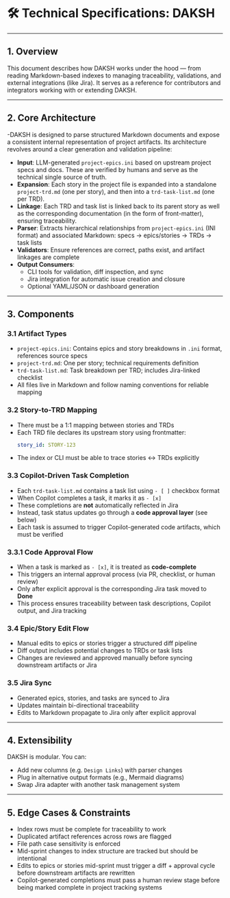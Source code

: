 # 🛠️ Technical Specifications: DAKSH

---

## 1. Overview

This document describes how DAKSH works under the hood — from reading Markdown-based indexes to managing traceability, validations, and external integrations (like Jira). It serves as a reference for contributors and integrators working with or extending DAKSH.

---

## 2. Core Architecture

-DAKSH is designed to parse structured Markdown documents and expose a consistent internal representation of project artifacts. Its architecture revolves around a clear generation and validation pipeline:

- **Input**: LLM-generated `project-epics.ini` based on upstream project specs and docs. These are verified by humans and serve as the technical single source of truth.
- **Expansion**: Each story in the project file is expanded into a standalone `project-trd.md` (one per story), and then into a `trd-task-list.md` (one per TRD).
- **Linkage**: Each TRD and task list is linked back to its parent story as well as the corresponding documentation (in the form of front-matter), ensuring traceability.
- **Parser**: Extracts hierarchical relationships from `project-epics.ini` (INI format) and associated Markdown: specs → epics/stories → TRDs → task lists
- **Validators**: Ensure references are correct, paths exist, and artifact linkages are complete
- **Output Consumers**:
  - CLI tools for validation, diff inspection, and sync
  - Jira integration for automatic issue creation and closure
  - Optional YAML/JSON or dashboard generation

---

## 3. Components

### 3.1 Artifact Types

- `project-epics.ini`: Contains epics and story breakdowns in `.ini` format, references source specs
- `project-trd.md`: One per story; technical requirements definition
- `trd-task-list.md`: Task breakdown per TRD; includes Jira-linked checklist
- All files live in Markdown and follow naming conventions for reliable mapping

### 3.2 Story-to-TRD Mapping

- There must be a 1:1 mapping between stories and TRDs
- Each TRD file declares its upstream story using frontmatter:
  ```yaml
  story_id: STORY-123
  ```
- The index or CLI must be able to trace stories ↔ TRDs explicitly

### 3.3 Copilot-Driven Task Completion

- Each `trd-task-list.md` contains a task list using `- [ ]` checkbox format
- When Copilot completes a task, it marks it as `- [x]`
- These completions are **not** automatically reflected in Jira
- Instead, task status updates go through a **code approval layer** (see below)
- Each task is assumed to trigger Copilot-generated code artifacts, which must be verified

### 3.3.1 Code Approval Flow

- When a task is marked as `- [x]`, it is treated as **code-complete**
- This triggers an internal approval process (via PR, checklist, or human review)
- Only after explicit approval is the corresponding Jira task moved to **Done**
- This process ensures traceability between task descriptions, Copilot output, and Jira tracking

### 3.4 Epic/Story Edit Flow

- Manual edits to epics or stories trigger a structured diff pipeline
- Diff output includes potential changes to TRDs or task lists
- Changes are reviewed and approved manually before syncing downstream artifacts or Jira

### 3.5 Jira Sync

- Generated epics, stories, and tasks are synced to Jira
- Updates maintain bi-directional traceability
- Edits to Markdown propagate to Jira only after explicit approval

---

## 4. Extensibility

DAKSH is modular. You can:
- Add new columns (e.g. `Design Links`) with parser changes
- Plug in alternative output formats (e.g., Mermaid diagrams)
- Swap Jira adapter with another task management system

---

## 5. Edge Cases & Constraints

- Index rows must be complete for traceability to work
- Duplicated artifact references across rows are flagged
- File path case sensitivity is enforced
- Mid-sprint changes to index structure are tracked but should be intentional
- Edits to epics or stories mid-sprint must trigger a diff + approval cycle before downstream artifacts are rewritten
- Copilot-generated completions must pass a human review stage before being marked complete in project tracking systems